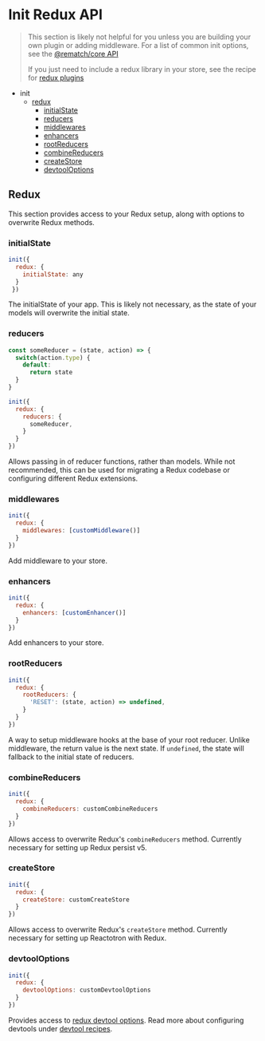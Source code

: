 # Init Redux API

> This section is likely not helpful for you unless you are building your own plugin or adding middleware. For a list of common init options, see the [@rematch/core API](api.md)
>
> If you just need to include a redux library in your store, see the recipe for [redux plugins](https://github.com/rematch/rematch/tree/e4fe17537a947bbe8a9faf1e0e77099beb7fef91/docs/recipes/redux.md)

* init
  * [redux](reduxapi.md#redux)
    * [initialState](reduxapi.md#initialstate)
    * [reducers](reduxapi.md#reducers)
    * [middlewares](reduxapi.md#middlewares)
    * [enhancers](reduxapi.md#enhancers)
    * [rootReducers](reduxapi.md#rootreducers)
    * [combineReducers](reduxapi.md#combinereducers)
    * [createStore](reduxapi.md#createstore)
    * [devtoolOptions](reduxapi.md#devtooloptions)

## Redux

This section provides access to your Redux setup, along with options to overwrite Redux methods.

### initialState

```javascript
init({
  redux: {
    initialState: any
  }
 })
```

The initialState of your app. This is likely not necessary, as the state of your models will overwrite the initial state.

### reducers

```javascript
const someReducer = (state, action) => {
  switch(action.type) {
    default:
      return state
  }
}

init({
  redux: {
    reducers: {
      someReducer,
    }
  }
})
```

Allows passing in of reducer functions, rather than models. While not recommended, this can be used for migrating a Redux codebase or configuring different Redux extensions.

### middlewares

```javascript
init({
  redux: {
    middlewares: [customMiddleware()]
  }
})
```

Add middleware to your store.

### enhancers

```javascript
init({
  redux: {
    enhancers: [customEnhancer()]
  }
})
```

Add enhancers to your store.

### rootReducers

```javascript
init({
  redux: {
    rootReducers: {
      'RESET': (state, action) => undefined,
    }
  }
})
```

A way to setup middleware hooks at the base of your root reducer. Unlike middleware, the return value is the next state. If `undefined`, the state will fallback to the initial state of reducers.

### combineReducers

```javascript
init({
  redux: {
    combineReducers: customCombineReducers
  }
})
```

Allows access to overwrite Redux's `combineReducers` method. Currently necessary for setting up Redux persist v5.

### createStore

```javascript
init({
  redux: {
    createStore: customCreateStore
  }
})
```

Allows access to overwrite Redux's `createStore` method. Currently necessary for setting up Reactotron with Redux.

### devtoolOptions

```javascript
init({
  redux: {
    devtoolOptions: customDevtoolOptions
  }
})
```

Provides access to [redux devtool options](https://github.com/zalmoxisus/redux-devtools-extension/blob/master/docs/API/Arguments.md). Read more about configuring devtools under [devtool recipes](https://github.com/rematch/rematch/tree/e4fe17537a947bbe8a9faf1e0e77099beb7fef91/docs/recipes/devtools/README.md).


